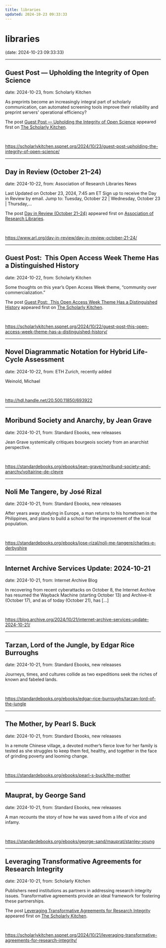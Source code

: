 ```yaml
---
title: libraries
updated: 2024-10-23 09:33:33
---
```


# libraries

(date: 2024-10-23 09:33:33)

---

## Guest Post — Upholding the Integrity of Open Science

date: 2024-10-23, from: Scholarly Kitchen

<p>As preprints become an increasingly integral part of scholarly communication, can automated screening tools improve their reliability and preprint servers' operational efficiency?</p>
<p>The post <a href="https://scholarlykitchen.sspnet.org/2024/10/23/guest-post-upholding-the-integrity-of-open-science/">Guest Post &#8212; Upholding the Integrity of Open Science</a> appeared first on <a href="https://scholarlykitchen.sspnet.org">The Scholarly Kitchen</a>.</p>
 

<br> 

<https://scholarlykitchen.sspnet.org/2024/10/23/guest-post-upholding-the-integrity-of-open-science/>

---

## Day in Review (October 21–24)

date: 2024-10-22, from: Association of Research Libraries News

<p>Last Updated on October 23, 2024, 7:45 am ET Sign up to receive the Day in Review by email. Jump to: Tuesday, October 22 &#124; Wednesday, October 23 &#124; Thursday,...</p>
<p>The post <a href="https://www.arl.org/day-in-review/day-in-review-october-21-24/">Day in Review (October 21–24)</a> appeared first on <a href="https://www.arl.org">Association of Research Libraries</a>.</p>
 

<br> 

<https://www.arl.org/day-in-review/day-in-review-october-21-24/>

---

## Guest Post:  This Open Access Week Theme Has a Distinguished History

date: 2024-10-22, from: Scholarly Kitchen

<p>Some thoughts on this year’s Open Access Week theme, “community over commercialization.”</p>
<p>The post <a href="https://scholarlykitchen.sspnet.org/2024/10/22/guest-post-this-open-access-week-theme-has-a-distinguished-history/">Guest Post:  This Open Access Week Theme Has a Distinguished History</a> appeared first on <a href="https://scholarlykitchen.sspnet.org">The Scholarly Kitchen</a>.</p>
 

<br> 

<https://scholarlykitchen.sspnet.org/2024/10/22/guest-post-this-open-access-week-theme-has-a-distinguished-history/>

---

## Novel Diagrammatic Notation for Hybrid Life-Cycle Assessment

date: 2024-10-22, from: ETH Zurich, recently added

Weinold, Michael 

<br> 

<http://hdl.handle.net/20.500.11850/693922>

---

## Moribund Society and Anarchy, by Jean Grave

date: 2024-10-21, from: Standard Ebooks, new releaases

Jean Grave systemically critiques bourgeois society from an anarchist perspective. 

<br> 

<https://standardebooks.org/ebooks/jean-grave/moribund-society-and-anarchy/voltairine-de-cleyre>

---

## Noli Me Tangere, by José Rizal

date: 2024-10-21, from: Standard Ebooks, new releaases

After years away studying in Europe, a man returns to his hometown in the Philippines, and plans to build a school for the improvement of the local population. 

<br> 

<https://standardebooks.org/ebooks/jose-rizal/noli-me-tangere/charles-e-derbyshire>

---

## Internet Archive Services Update: 2024-10-21

date: 2024-10-21, from: Internet Archive Blog

In recovering from recent cyberattacks on October 8, the Internet Archive has resumed the Wayback Machine (starting October 13) and Archive-It (October 17), and as of today (October 21), has [&#8230;] 

<br> 

<https://blog.archive.org/2024/10/21/internet-archive-services-update-2024-10-21/>

---

## Tarzan, Lord of the Jungle, by Edgar Rice Burroughs

date: 2024-10-21, from: Standard Ebooks, new releaases

Journeys, times, and cultures collide as two expeditions seek the riches of known and fabeled lands. 

<br> 

<https://standardebooks.org/ebooks/edgar-rice-burroughs/tarzan-lord-of-the-jungle>

---

## The Mother, by Pearl S. Buck

date: 2024-10-21, from: Standard Ebooks, new releaases

In a remote Chinese village, a devoted mother’s fierce love for her family is tested as she struggles to keep them fed, healthy, and together in the face of grinding poverty and looming change. 

<br> 

<https://standardebooks.org/ebooks/pearl-s-buck/the-mother>

---

## Mauprat, by George Sand

date: 2024-10-21, from: Standard Ebooks, new releaases

A man recounts the story of how he was saved from a life of vice and infamy. 

<br> 

<https://standardebooks.org/ebooks/george-sand/mauprat/stanley-young>

---

## Leveraging Transformative Agreements for Research Integrity

date: 2024-10-21, from: Scholarly Kitchen

<p>Publishers need institutions as partners in addressing research integrity issues. Transformative agreements provide an ideal framework for fostering these partnerships.</p>
<p>The post <a href="https://scholarlykitchen.sspnet.org/2024/10/21/leveraging-transformative-agreements-for-research-integrity/">Leveraging Transformative Agreements for Research Integrity</a> appeared first on <a href="https://scholarlykitchen.sspnet.org">The Scholarly Kitchen</a>.</p>
 

<br> 

<https://scholarlykitchen.sspnet.org/2024/10/21/leveraging-transformative-agreements-for-research-integrity/>

